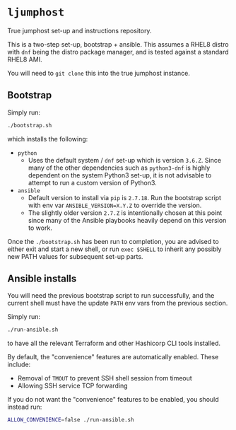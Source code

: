 # `ljumphost`

True jumphost set-up and instructions repository.

This is a two-step set-up, bootstrap + ansible. This assumes a RHEL8 distro with
`dnf` being the distro package manager, and is tested against a standard RHEL8
AMI.

You will need to `git clone` this into the true jumphost instance.

## Bootstrap

Simply run:

```bash
./bootstrap.sh
```

which installs the following:

- `python`
  - Uses the default system / `dnf` set-up which is version `3.6.Z`. Since many
    of the other dependencies such as `python3-dnf` is highly dependent on the
    system Python3 set-up, it is not advisable to attempt to run a custom
    version of Python3.
- `ansible`
  - Default version to install via `pip` is `2.7.18`. Run the bootstrap script
    with env var `ANSIBLE_VERSION=X.Y.Z` to override the version.
  - The slightly older version `2.7.Z` is intentionally chosen at this point
    since many of the Ansible playbooks heavily depend on this version to work.

Once the `./bootstrap.sh` has been run to completion, you are advised to either
exit and start a new shell, or run `exec $SHELL` to inherit any possibly new
PATH values for subsequent set-up parts.

## Ansible installs

You will need the previous bootstrap script to run successfully, and the current
shell must have the update `PATH` env vars from the previous section.

Simply run:

```bash
./run-ansible.sh
```

to have all the relevant Terraform and other Hashicorp CLI tools installed.

By default, the "convenience" features are automatically enabled. These include:

- Removal of `TMOUT` to prevent SSH shell session from timeout
- Allowing SSH service TCP forwarding

If you do not want the "convenience" features to be enabled, you should instead
run:

```bash
ALLOW_CONVENIENCE=false ./run-ansible.sh
```
